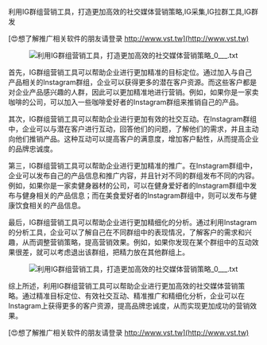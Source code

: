 利用IG群组营销工具，打造更加高效的社交媒体营销策略,IG采集,IG拉群工具,IG群发

[😍想了解推广相关软件的朋友请登录 http://www.vst.tw](http://www.vst.tw)

 <center><img src="https://vst.tw/MP4/tuiguang/png/4.png" alt="利用IG群组营销工具，打造更加高效的社交媒体营销策略_0___.txt"></center>

首先，IG群组营销工具可以帮助企业进行更加精准的目标定位。通过加入与自己产品相关的Instagram群组，企业可以获得更多的潜在客户资源。而这些客户都是对企业产品感兴趣的人群，因此可以更加精准地进行营销。例如，如果你是一家卖咖啡的公司，可以加入一些咖啡爱好者的Instagram群组来推销自己的产品。

其次，IG群组营销工具可以帮助企业进行更加有效的社交互动。在Instagram群组中，企业可以与潜在客户进行互动，回答他们的问题，了解他们的需求，并且主动向他们推销产品。这种互动可以提高客户的满意度，增加客户黏性，从而提高企业的品牌忠诚度。

第三，IG群组营销工具可以帮助企业进行更加精准的推广。在Instagram群组中，企业可以发布自己的产品信息和推广内容，并且针对不同的群组发布不同的内容。例如，如果你是一家卖健身器材的公司，可以在健身爱好者的Instagram群组中发布与健身相关的产品信息；而在美食爱好者的Instagram群组中，则可以发布与健康饮食相关的产品信息。

最后，IG群组营销工具可以帮助企业进行更加精细化的分析。通过利用Instagram的分析工具，企业可以了解自己在不同群组中的表现情况，了解客户的需求和兴趣，从而调整营销策略，提高营销效果。例如，如果你发现在某个群组中的互动效果很差，就可以考虑退出该群组，把精力放在其他群组上。

 <center><img src="https://vst.tw/MP4/tuiguang/png/8.png" alt="利用IG群组营销工具，打造更加高效的社交媒体营销策略_0___.txt"></center>

综上所述，利用IG群组营销工具可以帮助企业进行更加高效的社交媒体营销策略。通过精准目标定位、有效社交互动、精准推广和精细化分析，企业可以在Instagram上获得更多的客户资源，提高品牌忠诚度，从而实现更加成功的营销效果。

[😍想了解推广相关软件的朋友请登录 http://www.vst.tw](http://www.vst.tw)




